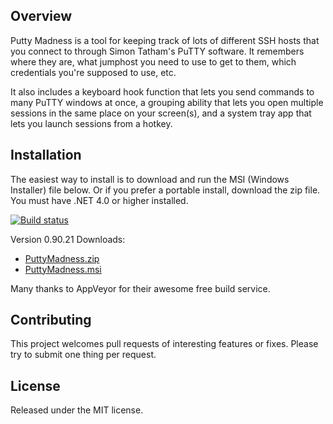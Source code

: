 ## Overview

Putty Madness is a tool for keeping track of lots of different SSH hosts that you connect to through Simon Tatham's PuTTY software. It remembers where they are, what jumphost you need to use to get to them, which credentials you're supposed to use, etc.

It also includes a keyboard hook function that lets you send commands to many PuTTY windows at once, a grouping ability that lets you open multiple sessions in the same place on your screen(s), and a system tray app that lets you launch sessions from a hotkey.

## Installation

The easiest way to install is to download and run the MSI (Windows Installer) file below. Or if you prefer a portable
install, download the zip file. You must have .NET 4.0 or higher installed.

[![Build status](https://ci.appveyor.com/api/projects/status/k59e52u6n0ir4hve?svg=true)](https://ci.appveyor.com/project/ghjm/puttymadness)

Version 0.90.21 Downloads:
* [PuttyMadness.zip](https://ci.appveyor.com/api/buildjobs/41s6h52p29d41ffg/artifacts/PuttyMadness.zip)
* [PuttyMadness.msi](https://ci.appveyor.com/api/buildjobs/41s6h52p29d41ffg/artifacts/Setup/bin/Release/PuttyMadness.msi)

Many thanks to AppVeyor for their awesome free build service.

## Contributing

This project welcomes pull requests of interesting features or fixes. Please try to submit one thing per request.

## License

Released under the MIT license.
